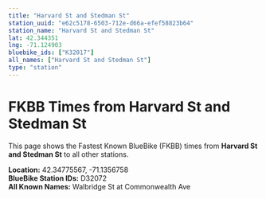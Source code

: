 ```yaml
---
title: "Harvard St and Stedman St"
station_uuid: "e62c5178-6503-712e-d66a-efef58823b64"
station_name: "Harvard St and Stedman St"
lat: 42.344351
lng: -71.124903
bluebike_ids: ["K32017"]
all_names: ["Harvard St and Stedman St"]
type: "station"
---
```


# FKBB Times from Harvard St and Stedman St

This page shows the Fastest Known BlueBike (FKBB) times from **Harvard St and Stedman St** to all other stations.

**Location:** 42.34775567, -71.1356758  
**BlueBike Station IDs:** D32072  
**All Known Names:** Walbridge St at Commonwealth Ave


